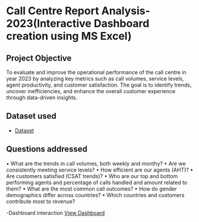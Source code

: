 # Call Centre Report Analysis-2023(Interactive Dashboard creation using MS Excel)
## Project Objective
To evaluate and improve the operational performance of the call centre in year 2023 by analyzing key metrics such as call volumes, service levels, agent productivity, and customer satisfaction. The goal is to identify trends, uncover inefficiencies, and enhance the overall customer experience through data-driven insights.

## Dataset used
- <a href="https://github.com/ShivaniJain1811/Call-centre-Report-Analysis-2023/blob/main/call%20centre%20report%20analysis%20project.xlsx">Dataset</a>

## Questions addressed
•	What are the trends in call volumes, both weekly and monthy?
•	Are we consistently meeting service levels?
•	How efficient are our agents (AHT)?
•	Are customers satisfied (CSAT trends)?
•	Who are our top and bottom performing agents and percentage of calls handled and amount related to them?
•	What are the most common call outcomes?
•	How do gender demographics differ across countries?
•	Which countries and customers contribute most to revenue?

-Dashboard interaction <a href="https://github.com/ShivaniJain1811/Call-centre-Report-Analysis-2023/blob/main/Screenshot%20of%20call%20centre%20dashboard.png">View Dashboard</a>
